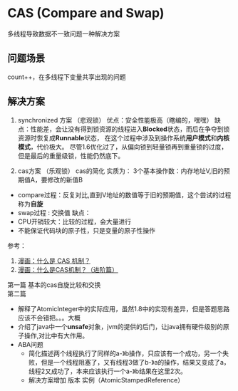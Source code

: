 # CAS (Compare and Swap)

多线程导致数据不一致问题一种解决方案

## 问题场景
count++，在多线程下变量共享出现的问题

## 解决方案
1. synchronized 方案 （悲观锁）
优点：安全性能极高（瞎编的，嘿嘿）
缺点：性能差，会让没有得到锁资源的线程进入**Blocked**状态，而后在争夺到锁资源时恢复成**Runnable**状态，
在这个过程中涉及到操作系统**用户模式**和**内核模式**，代价极大。
尽管1.6优化过了，从偏向锁到轻量锁再到重量锁的过度，但是最后的重量级锁，性能仍然底下。

2. cas方案 （乐观锁）
cas的简化 实质为： 3个基本操作数：内存地址V,旧的预期值A，要修改的新值B
* compare过程：反复对比,直到V地址的数值等于旧的预期值，这个尝试的过程称为**自旋**
* swap过程   : 交换值
缺点：
* CPU开销较大：比较的过程，会大量进行
* 不能保证代码块的原子性，只是变量的原子性操作

参考：
1. [漫画：什么是 CAS 机制？](https://mp.weixin.qq.com/s?__biz=MzIxNjA5MTM2MA==&mid=2652434378&idx=1&sn=f098c3b949acccdf6768302219f92b94&chksm=8c621045bb159953c69cda6af16f1e3fb5ec44421a50260cb079a93e783cf4d4fb3449fa69ba&scene=21#wechat_redirect)
2. [漫画：什么是CAS机制？（进阶篇）](https://mp.weixin.qq.com/s?__biz=MzIxNjA5MTM2MA==&mid=2652434390&idx=1&sn=897ab32eee826a014a95ead809d9c7e7&chksm=8c621059bb15994f469030d1b788c5e5d1e40ba94116e35f224b8864d30d1d771affa6655ec3&mpshare=1&scene=23&srcid=0116W6BjfVBeJqR0D2WtVf1z#rd)

第一篇
基本的cas自旋比较和交换 <br>
第二篇
* 解释了AtomicInteger中的实际应用，虽然1.8中的实现有差异，但是答题思路应该不会错把。。。大概
* 介绍了java中一个**unsafe**对象，jvm的提供的后门，让java拥有硬件级别的原子操作,对比中有大作用。
* ABA问题
    * 简化描述两个线程执行了同样的a-》b操作，只应该有一个成功，另一个失败，但是一个线程阻塞了，又有线程3做了b-》a的操作，结果又变成了a，
    线程2又成功了，本来应该执行一个a-》b结果在这里2次。
    * 解决方案增加 版本  实例（AtomicStampedReference）
